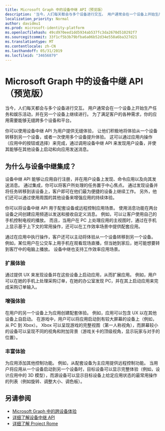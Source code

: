 ```yaml
---
title: Microsoft Graph 中的设备中继 API（预览版）
description: '当今，人们每天都会与多个设备进行交互。 用户通常会在一个设备上开始生产任务和娱乐活动，并在另一个设备上继续进行。 为了满足客户的各种需求，你的应用需要能够无缝跨多个设备和平台。 '
localization_priority: Normal
author: davidmu1
ms.prod: microsoft-identity-platform
ms.openlocfilehash: 49cd970eed1dd5934ab537fc3da2670d510292f7
ms.sourcegitcommit: 33f1cf5b3b79bfba6a06b52d34e558a6ba327d21
ms.translationtype: MT
ms.contentlocale: zh-CN
ms.lasthandoff: 05/31/2019
ms.locfileid: "34656879"
---
```

# <a name="device-relay-api-in-microsoft-graph-preview"></a>Microsoft Graph 中的设备中继 API（预览版）

当今，人们每天都会与多个设备进行交互。 用户通常会在一个设备上开始生产任务和娱乐活动，并在另一个设备上继续进行。 为了满足客户的各种需求，你的应用需要能够无缝跨多个设备和平台。 

你可以使用设备中继 API 为用户提供无缝体验， 让他们积极地将体验从一个设备转移到另一个设备，或者一次使用多个设备提升体验。 这可以通过应用内操作（应用中的按钮或选择）来完成，通过调用设备中继 API 来发现用户设备，并使其能够在其他设备上启动和向应用发送消息。

## <a name="why-integrate-with-device-relay"></a>为什么与设备中继集成？

设备中继 API 能够让应用自行注册，并在用户设备上发现、命令应用以及向其发送消息。 通过集成，你可以将客户所处理的任务置于中心焦点。 通过发现设备并将任务转移到该设备上，客户即可在他们最为便捷的设备上继续工作。 另外，他们还可以通过使用周围的其他设备来增强应用的持续体验。

你可以将设备中继 API 用于配套设备或远程控制应用场景。 使用消息功能在两台设备之间创建应用频道以发送和接收自定义消息。 例如，可以让客户使用自己的手机控制电视的播放。 而且，当用户在 PC 上处理应用的主视图时，通过在手机上显示基于上下文的常用操作，还可以在工作效率场景中提供配套应用。

通过在应用中执行操作，客户还可以主动将体验从一个设备转移到另一个设备。 例如，某位用户在公交车上用手机在观看现场直播，但当她到家后，她可能想要转到客厅中的电脑上播放。 设备中继也支持工作效率应用场景。 

### <a name="extend-the-experience"></a>扩展体验

通过提供 UX 来发现设备并在这些设备上启动应用，从而扩展应用。 例如，用户可以在她的手机上处理采购订单，在她的办公室发现 PC，并在其上启动应用来完成采购订单输入。  

### <a name="augment-the-experience"></a>增强体验

在用户的另一个设备上为应用创建配套体验。 例如，应用可以包含 UX 以在其他设备上自启动。 在游戏中，用户可以将应用启动到有较大屏幕的设备上（例如，从 PC 到 Xbox）。 Xbox 可以呈现游戏的完整视图（第一人称视角），而屏幕较小的设备可以呈现不同的视角和附加背景（游戏关卡的顶级视角，显示玩家与对手的位置）。  

### <a name="enrich-the-experience"></a>丰富体验

为应用添加其他控制功能。 例如，从配套设备为主应用提供远程控制功能。 当用户将应用从一个设备启动到另一个设备时，目标设备可以显示完整体验（例如，设计应用中的 3D 模型），而源设备可以显示目标设备上给定应用状态的最常用操作的列表（例如旋转、调整大小、调色板）。

## <a name="see-also"></a>另请参阅

- [Microsoft Graph 中的跨设备体验](cross-device-concept-overview.md)
- [详细了解设备中继 API](/graph/api/resources/project-rome-overview?view=graph-rest-beta)
- [详细了解 Project Rome](https://aka.ms/projectrome)
